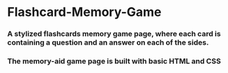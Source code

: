 # Flashcard-Memory-Game
### A stylized flashcards memory game page, where each card is containing a question and an answer on each of the sides.
### The memory-aid game page is built with basic HTML and CSS
